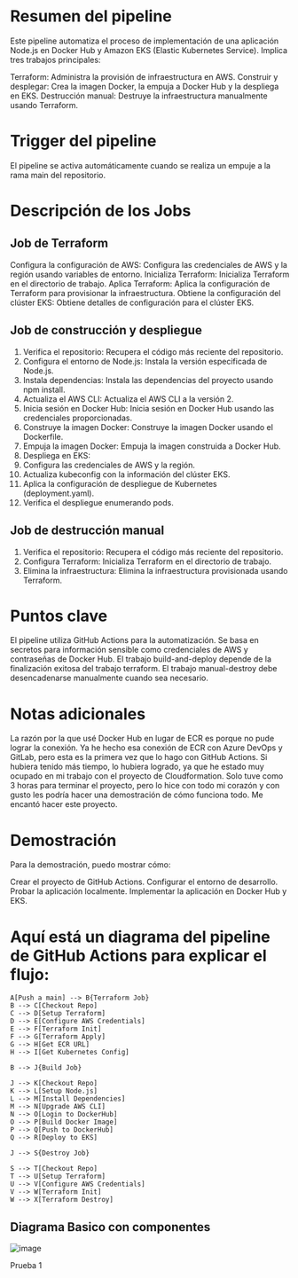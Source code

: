 # Resumen del pipeline

Este pipeline automatiza el proceso de implementación de una aplicación Node.js en Docker Hub y Amazon EKS (Elastic Kubernetes Service). Implica tres trabajos principales:

Terraform: Administra la provisión de infraestructura en AWS.
Construir y desplegar: Crea la imagen Docker, la empuja a Docker Hub y la despliega en EKS.
Destrucción manual: Destruye la infraestructura manualmente usando Terraform.

# Trigger del pipeline

El pipeline se activa automáticamente cuando se realiza un empuje a la rama main del repositorio.

# Descripción de los Jobs

## Job de Terraform

Configura la configuración de AWS: Configura las credenciales de AWS y la región usando variables de entorno.
Inicializa Terraform: Inicializa Terraform en el directorio de trabajo.
Aplica Terraform: Aplica la configuración de Terraform para provisionar la infraestructura.
Obtiene la configuración del clúster EKS: Obtiene detalles de configuración para el clúster EKS.

## Job de construcción y despliegue

1. Verifica el repositorio: Recupera el código más reciente del repositorio.
2. Configura el entorno de Node.js: Instala la versión especificada de Node.js.
3. Instala dependencias: Instala las dependencias del proyecto usando npm install.
4. Actualiza el AWS CLI: Actualiza el AWS CLI a la versión 2.
5. Inicia sesión en Docker Hub: Inicia sesión en Docker Hub usando las credenciales proporcionadas.
6. Construye la imagen Docker: Construye la imagen Docker usando el Dockerfile.
7. Empuja la imagen Docker: Empuja la imagen construida a Docker Hub.
8. Despliega en EKS:
9. Configura las credenciales de AWS y la región.
10. Actualiza kubeconfig con la información del clúster EKS.
11. Aplica la configuración de despliegue de Kubernetes (deployment.yaml).
12. Verifica el despliegue enumerando pods.

## Job de destrucción manual

1. Verifica el repositorio: Recupera el código más reciente del repositorio.
2. Configura Terraform: Inicializa Terraform en el directorio de trabajo.
3. Elimina la infraestructura: Elimina la infraestructura provisionada usando Terraform.

# Puntos clave

El pipeline utiliza GitHub Actions para la automatización.
Se basa en secretos para información sensible como credenciales de AWS y contraseñas de Docker Hub.
El trabajo build-and-deploy depende de la finalización exitosa del trabajo terraform.
El trabajo manual-destroy debe desencadenarse manualmente cuando sea necesario.

# Notas adicionales

La razón por la que usé Docker Hub en lugar de ECR es porque no pude lograr la conexión. 
Ya he hecho esa conexión de ECR con Azure DevOps y GitLab, pero esta es la primera vez que lo hago con GitHub Actions. 
Si hubiera tenido más tiempo, lo hubiera logrado, ya que he estado muy ocupado en mi trabajo con el proyecto de Cloudformation. 
Solo tuve como 3 horas para terminar el proyecto, pero lo hice con todo mi corazón y con gusto les podría hacer una demostración de cómo funciona todo. Me encantó hacer este proyecto.

 # Demostración

Para la demostración, puedo mostrar cómo:

Crear el proyecto de GitHub Actions.
Configurar el entorno de desarrollo.
Probar la aplicación localmente.
Implementar la aplicación en Docker Hub y EKS.

# Aquí está un diagrama del pipeline de GitHub Actions para explicar el flujo:

    A[Push a main] --> B{Terraform Job}
    B --> C[Checkout Repo]
    C --> D[Setup Terraform]
    D --> E[Configure AWS Credentials]
    E --> F[Terraform Init]
    F --> G[Terraform Apply]
    G --> H[Get ECR URL]
    H --> I[Get Kubernetes Config]
    
    B --> J{Build Job}
    
    J --> K[Checkout Repo]
    K --> L[Setup Node.js] 
    L --> M[Install Dependencies]
    M --> N[Upgrade AWS CLI]
    N --> O[Login to DockerHub]
    O --> P[Build Docker Image]
    P --> Q[Push to DockerHub]
    Q --> R[Deploy to EKS]
    
    J --> S{Destroy Job}
    
    S --> T[Checkout Repo]
    T --> U[Setup Terraform]
    U --> V[Configure AWS Credentials] 
    V --> W[Terraform Init]
    W --> X[Terraform Destroy]

## Diagrama Basico con componentes

![image](https://github.com/Jocasmen94/n1co-test/assets/97995155/07b6d56f-1d78-44c2-86ab-b15b68e74385)

Prueba 1
